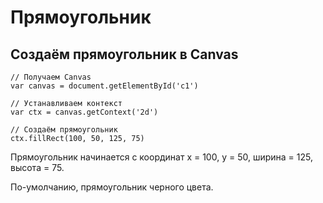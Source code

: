 # Прямоугольник
## Создаём прямоугольник в Canvas

    // Получаем Canvas
    var canvas = document.getElementById('c1')

    // Устанавливаем контекст
    var ctx = canvas.getContext('2d')

    // Создаём прямоугольник
    ctx.fillRect(100, 50, 125, 75)

Прямоугольник начинается с координат x = 100, y = 50, ширина = 125, высота = 75.

По-умолчанию, прямоугольник черного цвета.
